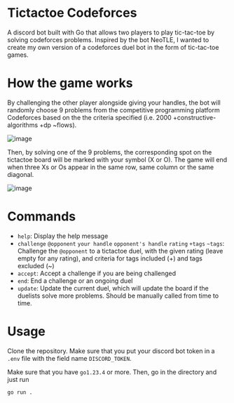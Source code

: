 # Tictactoe Codeforces
A discord bot built with Go that allows two players to play tic-tac-toe by solving codeforces problems. Inspired by the bot NeoTLE, I wanted to create my own version of a codeforces duel bot in the form of tic-tac-toe games.

# How the game works
By challenging the other player alongside giving your handles, the bot will randomly choose 9 problems from the competitive programming platform Codeforces based on the the criteria specified (i.e. 2000 +constructive-algorithms +dp ~flows).

![image](https://github.com/user-attachments/assets/a20e002f-d231-4aa4-a278-6476d0d59a0b)

Then, by solving one of the 9 problems, the corresponding spot on the tictactoe board will be marked with your symbol (X or O). The game will end when three Xs or Os appear in the same row, same column or the same diagonal.

![image](https://github.com/user-attachments/assets/91d36a7a-7a11-45e2-8e6f-49cc910fbb80)

# Commands

- `help`: Display the help message
- `challenge` `@opponent` `your handle` `opponent's handle` `rating` `+tags` `~tags`: Challenge the `@opponent` to a tictactoe duel, with the given rating (leave empty for any rating), and criteria for tags included (+) and tags excluded (~)
- `accept`: Accept a challenge if you are being challenged
- `end`: End a challenge or an ongoing duel
- `update`: Update the current duel, which will update the board if the duelists solve more problems. Should be manually called from time to time.

# Usage
Clone the repository. Make sure that you put your discord bot token in a `.env` file with the field name `DISCORD_TOKEN`.

Make sure that you have `go1.23.4` or more. Then, go in the directory and just run

```
go run .
```

